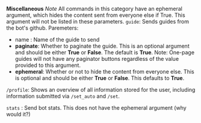 **Miscellaneous**
*Note* All commands in this category have an ephemeral argument, which hides the content sent from everyone else if True. This argument will not be listed in these parameters.
`guide`: Sends guides from the bot's github.
Paremeters: 
- name : Name of the guide to send
- **paginate**: Whether to paginate the guide. This is an optional argument and should be either __True__ or __False__. The default is __True__. Note: One-page guides will not have any paginator buttons regardless of the value provided to this argument.
- **ephemeral**: Whether or not to hide the content from everyone else. This is optional and should be either __True__ or __False__. This defaults to __True__.

`/profile`: Shows an overview of all information stored for the user, including information submitted via `/set_auto` and `/set`.


`stats` : Send bot stats. This does not have the ephemeral argument (why would it?)
